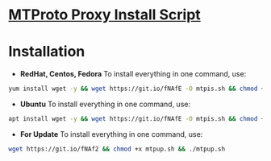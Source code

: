 # [MTProto Proxy Install Script](https://github.com/TelegramMessenger/MTProxy.git)
# Installation
* **RedHat, Centos, Fedora**
To install everything in one command, use:
```sh
yum install wget -y && wget https://git.io/fNAfE -O mtpis.sh && chmod +x mtpis.sh && ./mtpis.sh
```

* **Ubuntu**
To install everything in one command, use:
```sh
apt install wget -y && wget https://git.io/fNAfE -O mtpis.sh && chmod +x mtpis.sh && ./mtpis.sh
```

* **For Update**
To install everything in one command, use:
```sh
wget https://git.io/fNAf2 && chmod +x mtpup.sh && ./mtpup.sh
```